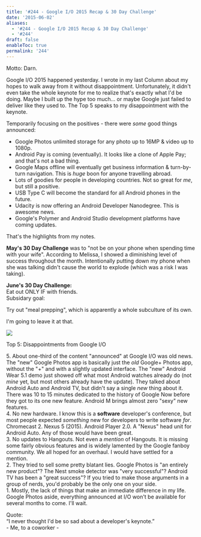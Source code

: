 ```yaml
---
title: '#244 - Google I/O 2015 Recap & 30 Day Challenge'
date: '2015-06-02'
aliases:
  - '#244 - Google I/O 2015 Recap & 30 Day Challenge'
  - '#244'
draft: false
enableToc: true
permalink: '244'
---
```


Motto: Darn.

  
Google I/O 2015 happened yesterday. I wrote in my last Column about my hopes to walk away from it without disappointment. Unfortunately, it didn't even take the whole keynote for me to realize that's exactly what I'd be doing. Maybe I built up the hype too much... or maybe Google just failed to deliver like they used to. The Top 5 speaks to my disappointment with the keynote.  
  
Temporarily focusing on the positives - there were _some_ good things announced:  
* Google Photos unlimited storage for any photo up to 16MP & video up to 1080p.
* Android Pay is coming (eventually). It looks like a clone of Apple Pay; and that's not a bad thing.
* Google Maps offline will eventually get business information & turn-by-turn navigation. This is _huge_ boon for anyone travelling abroad.
* Lots of goodies for people in developing countries. Not so great for _me_, but still a positive.
* USB Type C will become the standard for all Android phones in the future.
* Udacity is now offering an Android Developer Nanodegree. This is awesome news.
* Google's Polymer and Android Studio development platforms have coming updates.

That's the highlights from my notes.   
  
**May's 30 Day Challenge** was to "not be on your phone when spending time with your wife". According to Melissa, I showed a diminishing level of success throughout the month. Intentionally putting down my phone when she was talking didn't cause the world to explode (which was a risk I was taking).  
  
**June's 30 Day Challenge:**  
Eat out ONLY IF with friends.  
Subsidary goal:  
  
Try out "meal prepping", which is apparently a whole subculture of its own.  
  
I'm going to leave it at that. 

  
[![](http://4.bp.blogspot.com/-IUEmT885VtM/VWiQAJ2_-DI/AAAAAAABzbs/-EONprsoNpc/s640/%2523244%2B-%2Bio15-color.png)](http://4.bp.blogspot.com/-IUEmT885VtM/VWiQAJ2%5F-DI/AAAAAAABzbs/-EONprsoNpc/s1600/%2523244%2B-%2Bio15-color.png)

  
Top 5: Disappointments from Google I/O

5\. About one-third of the content "announced" at Google I/O was old news. The "new" Google Photos app is basically just the _old_ Google+ Photos app, without the "+" and with a slightly updated interface. The "new" Android Wear 5.1 demo just showed off what most Android watches already do (not _mine_ yet, but most others already have the update). They talked about Android Auto and Android TV, but didn't say a single _new_ thing about it. There was 10 to 15 minutes dedicated to the history of Google Now before they got to its one new feature. Android M brings almost zero "sexy" new features.   
4\. No new hardware. I know this is a **software** developer's conference, but most people expected _something_ new for developers to write software _for_. Chromecast 2\. Nexus 5 (2015). Android Player 2.0\. A "Nexus" head unit for Android Auto. Any of those would have been great.  
3\. No updates to Hangouts. Not even a _mention_ of Hangouts. It is missing some fairly obvious features and is widely lamented by the Google fanboy community. We all hoped for an overhaul. I would have settled for a mention.  
2\. They tried to sell some pretty blatant lies. Google Photos is "an entirely new product"? The Nest smoke detector was "very successful"? Android TV has been a "great success"? If you tried to make those arguments in a group of nerds, you'd probably be the only one on your side.  
1\. Mostly, the lack of things that make an immediate difference in my life. Google Photos aside, everything announced at I/O won't be available for several months to come. I'll wait.  
  
Quote:   
“I never thought I'd be so sad about a developer's keynote.”  
\- Me, to a coworker -
